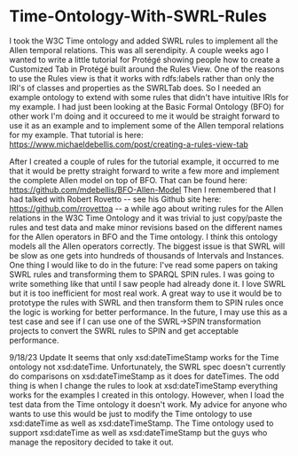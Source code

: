 # Time-Ontology-With-SWRL-Rules
I took the W3C Time ontology and added SWRL rules to implement all the Allen temporal relations. This was all serendipity. A couple weeks ago I wanted to write a little tutorial for Protégé showing people how to create a Customized Tab in Protégé built around the Rules View. One of the reasons to use the Rules view is that it works with rdfs:labels rather than only the IRI's of classes and properties as the SWRLTab does. So I needed an example ontology to extend with some rules that didn't have intuitive IRIs for my example. I had just been looking at the Basic Formal Ontology (BFO) for other work I'm doing and it occureed to me it would be straight forward to use it as an example and to implement some of the Allen temporal relations for my example. That tutorial is here: https://www.michaeldebellis.com/post/creating-a-rules-view-tab

After I created a couple of rules for the tutorial example, it occurred to me that it would be pretty straight forward to write a few more and implement the complete Allen model on top of BFO. That can be found here: https://github.com/mdebellis/BFO-Allen-Model
Then I remembered that I had talked with Robert Rovetto -- see his Github site here: https://github.com/rrovettoa -- a while ago about writing rules for the Allen relations in the W3C Time Ontology and it was trivial to just copy/paste the rules and test data and make minor revisions based on the different names for the Allen operators in BFO and the Time ontology. I think this ontology models all the Allen operators correctly. The biggest issue is that SWRL will be slow as one gets into hundreds of thousands of Intervals and Instances. 
One thing I would like to do in the future: I've read some papers on taking SWRL rules and transforming them to SPARQL SPIN rules. I was going to write something like that until I saw people had already done it.  I love SWRL but it is too inefficient for most real work. A great way to use it would be to prototype the rules with SWRL and then transform them to SPIN rules once the logic is working for better performance. In the future, I may use this as a test case and see if I can use one of the SWRL->SPIN transformation projects to convert the SWRL rules to SPIN and get acceptable performance. 

9/18/23 Update
It seems that only xsd:dateTimeStamp works for the Time ontology not xsd:dateTime. Unfortunately, the SWRL spec doesn't currently do comparisons on xsd:dateTimeStamp as it does for dateTimes. The odd thing is when I change the rules to look at xsd:dateTimeStamp everything works for the examples I created in this ontology. However, when I load the test data from the Time ontology it doesn't work. My advice for anyone who wants to use this would be just to modify the Time ontology to use xsd:dateTime as well as xsd:dateTimeStamp. The Time ontology used to support xsd:dateTime as well as xsd:dateTimeStamp but the guys who manage the repository decided to take it out. 
